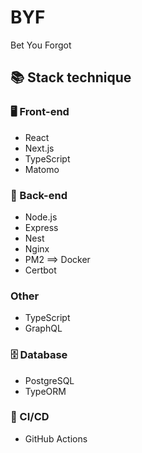 # BYF
Bet You Forgot

## 📚 Stack technique

### 🖥️ Front-end

- React
- Next.js
- TypeScript
- Matomo

### 🚀 Back-end

- Node.js
- Express
- Nest
- Nginx
- PM2 ==> Docker
- Certbot

### Other

- TypeScript
- GraphQL

### 🗄️ Database

- PostgreSQL
- TypeORM

### 🚦 CI/CD

- GitHub Actions
